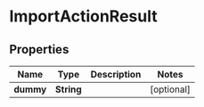 

# ImportActionResult

## Properties

Name | Type | Description | Notes
------------ | ------------- | ------------- | -------------
**dummy** | **String** |  |  [optional]



